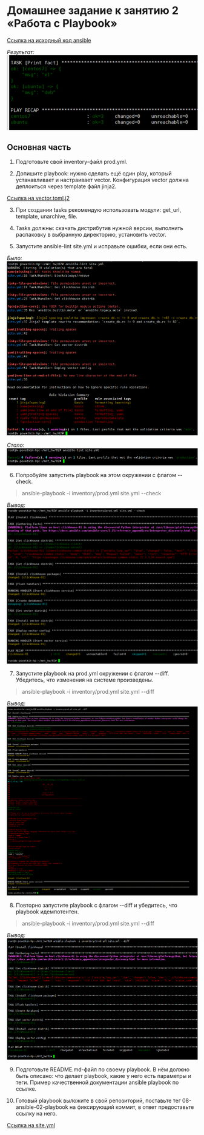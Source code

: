 # Домашнее задание к занятию 2 «Работа с Playbook»

[Ссылка на исходный код ansible](./home_work/mnt_02/)

*Результат:*
![mnt1-task4-1](./home_work/mnt_01/screenshots/Screenshot_4.png)

## Основная часть

1. Подготовьте свой inventory-файл prod.yml.

2. Допишите playbook: нужно сделать ещё один play, который устанавливает и настраивает vector. Конфигурация vector должна деплоиться через template файл jinja2.

[Ссылка на vector.toml.j2](./home_work/mnt_02/templates/vector.toml.j2)

3. При создании tasks рекомендую использовать модули: get_url, template, unarchive, file.

4. Tasks должны: скачать дистрибутив нужной версии, выполнить распаковку в выбранную директорию, установить vector.

5. Запустите ansible-lint site.yml и исправьте ошибки, если они есть.

*Было:*
![mnt2-task5-1](./home_work/mnt_02/screenshots/Screenshot_5.png)

*Стало:*
![mnt2-task5-2](./home_work/mnt_02/screenshots/Screenshot_5_fixed.png)

6. Попробуйте запустить playbook на этом окружении с флагом --check.

> ansible-playbook -i inventory/prod.yml site.yml --check

*Вывод:*
![mnt2-task6-1](./home_work/mnt_02/screenshots/Screenshot_6.png)

7. Запустите playbook на prod.yml окружении с флагом --diff. Убедитесь, что изменения на системе произведены.

> ansible-playbook -i inventory/prod.yml site.yml --diff

*Вывод:*
![mnt2-task7-1](./home_work/mnt_02/screenshots/Screenshot_7.png)

8. Повторно запустите playbook с флагом --diff и убедитесь, что playbook идемпотентен.

> ansible-playbook -i inventory/prod.yml site.yml --diff

*Вывод:*
![mnt2-task8-1](./home_work/mnt_02/screenshots/Screenshot_8.png)

9. Подготовьте README.md-файл по своему playbook. В нём должно быть описано: что делает playbook, какие у него есть параметры и теги. Пример качественной документации ansible playbook по ссылке.

10. Готовый playbook выложите в свой репозиторий, поставьте тег 08-ansible-02-playbook на фиксирующий коммит, в ответ предоставьте ссылку на него.

[Ссылка на site.yml](./home_work/mnt_02/site.yml)

